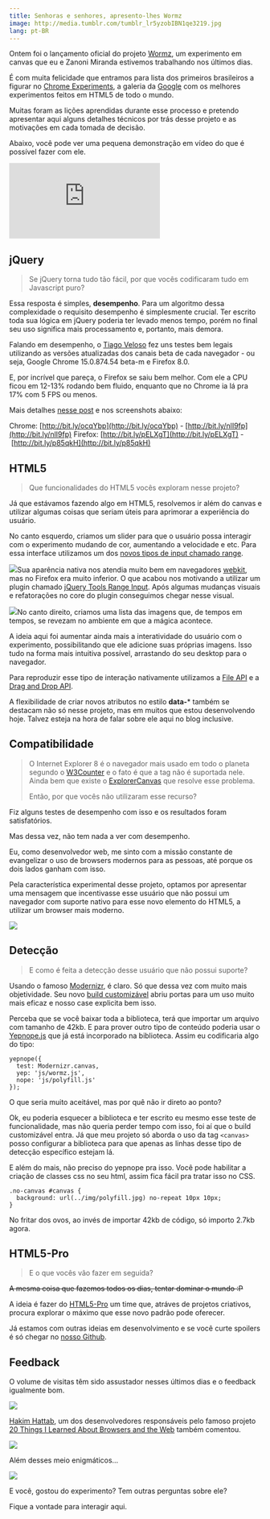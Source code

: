 ```yaml
---
title: Senhoras e senhores, apresento-lhes Wormz
image: http://media.tumblr.com/tumblr_lr5yzobIBN1qe3219.jpg
lang: pt-BR
---
```


<!-- <p class="demo-download"><a href="http://html5-pro.com/wormz/" target="_blank"><img src="http://media.tumblr.com/tumblr_lk325lvHwF1qe3219.png" class="botao"/></a> <a href="https://github.com/HTML5-Pro/wormz/" target="_blank"><img src="http://media.tumblr.com/tumblr_lk325u7HMG1qe3219.png" class="botao"/></a></p> -->

Ontem foi o lançamento oficial do projeto [Wormz](http://html5-pro.com/wormz/), um experimento em canvas que eu e Zanoni Miranda estivemos trabalhando nos últimos dias.

É com muita felicidade que entramos para lista dos primeiros brasileiros a figurar no [Chrome Experiments](http://www.chromeexperiments.com/detail/wormz/), a galeria da [Google](http://www.chromeexperiments.com/about/) com os melhores experimentos feitos em HTML5 de todo o mundo.

Muitas foram as lições aprendidas durante esse processo e pretendo apresentar aqui alguns detalhes técnicos por trás desse projeto e as motivações em cada tomada de decisão.

<!-- more -->

Abaixo, você pode ver uma pequena demonstração em vídeo do que é possível fazer com ele.

<div class="iframe-wrap">
  <iframe src="http://www.youtube.com/embed/acc10Cb5V0o" frameborder="0" allowfullscreen="true">
  </iframe>
</div>

## jQuery

> Se jQuery torna tudo tão fácil, por que vocês codificaram tudo em Javascript puro?

Essa resposta é simples, **desempenho**. Para um algoritmo dessa complexidade o requisito desempenho é simplesmente crucial. Ter escrito toda sua lógica em jQuery poderia ter levado menos tempo, porém no final seu uso significa mais processamento e, portanto, mais demora.

Falando em desempenho, o [Tiago Veloso](http://tiagoveloso.com/) fez uns testes bem legais utilizando as versões atualizadas dos canais beta de cada navegador - ou seja, Google Chrome 15.0.874.54 beta-m e Firefox 8.0.

E, por incrível que pareça, o Firefox se saiu bem melhor. Com ele a CPU ficou em 12-13% rodando bem fluido, enquanto que no Chrome ia lá pra 17% com 5 FPS ou menos. 

Mais detalhes [nesse post](http://www.facebook.com/zenorocha/posts/100363310073976) e nos screenshots abaixo:

Chrome: [](http://bit.ly/ocqYbp)[http://bit.ly/ocqYbp](http://bit.ly/ocqYbp) - [](http://bit.ly/nlI9fp)[http://bit.ly/nlI9fp](http://bit.ly/nlI9fp)
Firefox: [](http://bit.ly/pELXgT)[http://bit.ly/pELXgT](http://bit.ly/pELXgT) - [](http://bit.ly/p85qkH)[http://bit.ly/p85qkH](http://bit.ly/p85qkH)

## HTML5

> Que funcionalidades do HTML5 vocês exploram nesse projeto?

Já que estávamos fazendo algo em HTML5, resolvemos ir além do canvas e utilizar algumas coisas que seriam úteis para aprimorar a experiência do usuário.

No canto esquerdo, criamos um slider para que o usuário possa interagir com o experimento mudando de cor, aumentando a velocidade e etc. Para essa interface utilizamos um dos [novos tipos de input chamado range](http://diveintohtml5.org/forms.html#type-range).

![](http://media.tumblr.com/tumblr_lr63c9bWtR1qe3219.jpg)Sua aparência nativa nos atendia muito bem em navegadores [webkit](http://pt.wikipedia.org/wiki/WebKit), mas no Firefox era muito inferior. O que acabou nos motivando a utilizar um plugin chamado [jQuery Tools Range Input](http://flowplayer.org/tools/rangeinput/). Após algumas mudanças visuais e refatorações no core do plugin conseguimos chegar nesse visual.

![](http://media.tumblr.com/tumblr_lr64hhhvvx1qe3219.jpg)No canto direito, criamos uma lista das imagens que, de tempos em tempos, se revezam no ambiente em que a mágica acontece.

A ideia aqui foi aumentar ainda mais a interatividade do usuário com o experimento, possibilitando que ele adicione suas próprias imagens. Isso tudo na forma mais intuitiva possível, arrastando do seu desktop para o navegador.

Para reproduzir esse tipo de interação nativamente utilizamos a [File API](http://dev.w3.org/2006/webapi/FileAPI/) e a [Drag and Drop API](http://html5doctor.com/native-drag-and-drop/).

A flexibilidade de criar novos atributos no estilo **data-*** também se destacam não só nesse projeto, mas em muitos que estou desenvolvendo hoje. Talvez esteja na hora de falar sobre ele aqui no blog inclusive.

## Compatibilidade

> O Internet Explorer 8 é o navegador mais usado em todo o planeta segundo o [W3Counter](http://www.w3counter.com/globalstats.php) e o fato é que a tag <canvas> não é suportada nele. Ainda bem que existe o [ExplorerCanvas](http://code.google.com/p/explorercanvas/) que resolve esse problema.
>
> Então, por que vocês não utilizaram esse recurso?

Fiz alguns testes de desempenho com isso e os resultados foram satisfatórios.

Mas dessa vez, não tem nada a ver com desempenho.

Eu, como desenvolvedor web, me sinto com a missão constante de evangelizar o uso de browsers modernos para as pessoas, até porque os dois lados ganham com isso.

Pela característica experimental desse projeto, optamos por apresentar uma mensagem que incentivasse esse usuário que não possui um navegador com suporte nativo para esse novo elemento do HTML5, a utilizar um browser mais moderno.

![](http://media.tumblr.com/tumblr_lr5zzzK4Lt1qe3219.jpg)

## Detecção

> E como é feita a detecção desse usuário que não possui suporte?

Usando o famoso [Modernizr](http://www.modernizr.com/), é claro. Só que dessa vez com muito mais objetividade. Seu novo [build customizável](http://www.modernizr.com/download/) abriu portas para um uso muito mais eficaz e nosso case explicita bem isso.

Perceba que se você baixar toda a biblioteca, terá que importar um arquivo com tamanho de 42kb. E para prover outro tipo de conteúdo poderia usar o [Yepnope.js](http://yepnopejs.com/) que já está incorporado na biblioteca. Assim eu codificaria algo do tipo:

```
yepnope({
  test: Modernizr.canvas,
  yep: 'js/wormz.js',
  nope: 'js/polyfill.js'
});
```

O que seria muito aceitável, mas por quê não ir direto ao ponto?

Ok, eu poderia esquecer a biblioteca e ter escrito eu mesmo esse teste de funcionalidade, mas não queria perder tempo com isso, foi aí que o build customizável entra. Já que meu projeto só aborda o uso da tag `<canvas>` posso configurar a biblioteca para que apenas as linhas desse tipo de detecção específico estejam lá.

E além do mais, não preciso do yepnope pra isso. Você pode habilitar a criação de classes css no seu html, assim fica fácil pra tratar isso no CSS.

```
.no-canvas #canvas {
  background: url(../img/polyfill.jpg) no-repeat 10px 10px;
}
```

No fritar dos ovos, ao invés de importar 42kb de código, só importo 2.7kb agora.

## HTML5-Pro

> E o que vocês vão fazer em seguida?

<strike>A mesma coisa que fazemos todos os dias, tentar dominar o mundo :P</strike>

A ideia é fazer do [HTML5-Pro](http://html5-pro.com%5D) um time que, atráves de projetos criativos, procura explorar o máximo que esse novo padrão pode oferecer.

Já estamos com outras ideias em desenvolvimento e se você curte spoilers é só chegar no [nosso Github](https://github.com/HTML5-Pro/).

## Feedback

O volume de visitas têm sido assustador nesses últimos dias e o feedback igualmente bom.

![](http://media.tumblr.com/tumblr_lsd5qzTbat1qe3219.jpg)

[Hakim Hattab](http://hakim.se/), um dos desenvolvedores responsáveis pelo famoso projeto [20 Things I Learned About Browsers and the Web](http://hakim.se/) também comentou.

![](http://media.tumblr.com/tumblr_lsd5qnmQXf1qe3219.jpg)

Além desses meio enigmáticos…

![](http://media.tumblr.com/tumblr_lsd5qbi0611qe3219.jpg)

E você, gostou do experimento? Tem outras perguntas sobre ele?

Fique a vontade para interagir aqui.